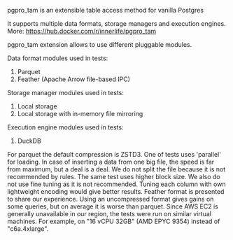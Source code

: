 pgpro_tam is an extensible table access method for vanilla Postgres

It supports multiple data formats, storage managers and execution engines.
More: https://hub.docker.com/r/innerlife/pgpro_tam

pgpro_tam extension allows to use different pluggable modules.

Data format modules used in tests:
1) Parquet
2) Feather (Apache Arrow file-based IPC)

Storage manager modules used in tests:
1) Local storage
2) Local storage with in-memory file mirroring

Execution engine modules used in tests:
1) DuckDB

For parquet the default compression is ZSTD3.
One of tests uses 'parallel' for loading. In case of inserting a data from one big file, the speed is far from maximum, but a deal is a deal. We do not split the file because it is not recommended by rules. The same test uses higher block size.
We also do not use fine tuning as it is not recommended. Tuning each column with own lightweight encoding would give better results.
Feather format is presented to share our experience. Using an uncompressed format gives gains on some queries, but on average it is worse than parquet.
Since AWS EC2 is generally unavailable in our region, the tests were run on similar virtual machines. For example, on "16 vCPU 32GB" (AMD EPYC 9354) instead of "c6a.4xlarge".